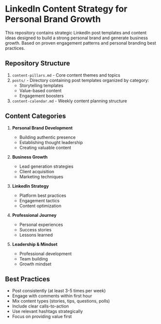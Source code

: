 # LinkedIn Content Strategy for Personal Brand Growth

This repository contains strategic LinkedIn post templates and content ideas designed to build a strong personal brand and generate business growth. Based on proven engagement patterns and personal branding best practices.

## Repository Structure

1. `content-pillars.md` - Core content themes and topics
2. `posts/` - Directory containing post templates organized by category:
   - Storytelling templates
   - Value-based content
   - Engagement boosters
3. `content-calendar.md` - Weekly content planning structure

## Content Categories

1. **Personal Brand Development**
   - Building authentic presence
   - Establishing thought leadership
   - Creating valuable content

2. **Business Growth**
   - Lead generation strategies
   - Client acquisition
   - Marketing techniques

3. **LinkedIn Strategy**
   - Platform best practices
   - Engagement tactics
   - Content optimization

4. **Professional Journey**
   - Personal experiences
   - Success stories
   - Lessons learned

5. **Leadership & Mindset**
   - Professional development
   - Team building
   - Growth mindset

## Best Practices

- Post consistently (at least 3-5 times per week)
- Engage with comments within first hour
- Mix content types (stories, tips, questions, polls)
- Include clear calls-to-action
- Use relevant hashtags strategically
- Focus on providing value first